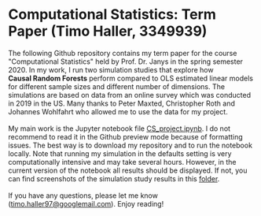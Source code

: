# Computational Statistics: Term Paper (Timo Haller, 3349939)

The following Github repository contains my term paper for the course "Computational Statistics" held by Prof. Dr. Janys in the spring semester 2020. 
In my work, I run two simulation studies that explore how <nobr>**Causal Random Forests**</nobr> perform compared to OLS estimated linear models for different sample sizes and different number of dimensions. The simulations are based on data from an online survey which was conducted in 2019 in the US. Many thanks to Peter Maxted, Christopher Roth and Johannes Wohlfahrt who allowed me to use the data for my project.<br>
<br>
My main work is the Jupyter notebook file [CS_project.ipynb](https://github.com/thaller97/Computational-Statistics-Project/blob/master/CS_project.ipynb). I do not recommend to read it in the Github preview mode because of formatting issues. The best way is to download my repository and to run the notebook locally. Note that running my simulation in the defaults setting is very computationally intensive and may take several hours. However, in the current version of the notebook all results should be displayed. If not, you can find screenshots of the simulation study results in this [folder](https://github.com/thaller97/Computational-Statistics-Project/tree/master/Simulation%20Results). <br>
<br>
If you have any questions, please let me know (timo.haller97@googlemail.com). Enjoy reading!







